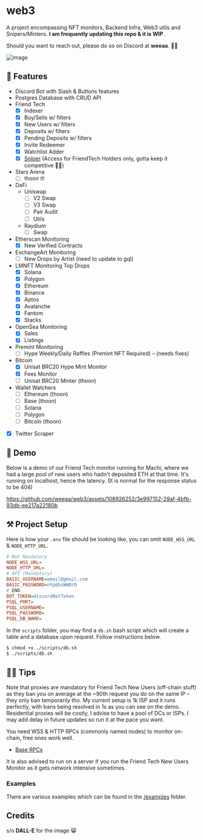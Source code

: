 # web3

A project encompassing NFT monitors, Backend Infra, Web3 utils and Snipers/Minters. **I am frequently updating this repo & it is WIP**.

Should you want to reach out, please do so on Discord at **weeaa**. 🤙🏻

![image](https://github.com/weeaa/web3/assets/108926252/e03cf484-d00c-48df-9665-e75b6a4c94b9)

## 🐰 Features

- Discord Bot with Slash & Buttons features
- Postgres Database with CRUD API
- Friend Tech
    - [x] Indexer
    - [x] Buy/Sells w/ filters
    - [x] New Users w/ filters
    - [x] Deposits w/ filters
    - [x] Pending Deposits w/ filters
    - [x] Invite Redeemer
    - [x] Watchlist Adder
    - [x] [Sniper](https://www.friend.tech/rooms/0xe5d60f8324d472e10c4bf274dbb7371aa93034a0) (Access for FriendTech Holders only, gotta keep it competitive 🫶🏻)
- Stars Arena
    - [ ] thoon 🤓
- DeFi
    - Uniswap
        - [ ] V2 Swap
        - [ ] V3 Swap
        - [ ] Pair Audit
        - [ ] Utils
     - Raydium
         - [ ] Swap 
- Etherscan Monitoring
  - [x] New Verified Contracts
- ExchangeArt Monitoring
  - [ ] New Drops by Artist (need to update to gql)
- LMNFT Monitoring Top Drops
  - [x] Solana
  - [x] Polygon
  - [x] Ethereum
  - [x] Binance
  - [x] Aptos
  - [x] Avalanche
  - [x] Fantom
  - [x] Stacks
- OpenSea Monitoring
  - [x] Sales
  - [x] Listings
- Premint Monitoring
  - [ ] Hype Weekly/Daily Raffles (Premint NFT Required) – (needs fixes)
- Bitcoin
  - [x] Unisat BRC20 Hype Mint Monitor
  - [x] Fees Monitor
  - [ ] Unisat BRC20 Minter (thoon)
- Wallet Watchers
    - [ ] Ethereum (thoon)
    - [ ] Base (thoon)
    - [ ] Solana
    - [ ] Polygon
    - [ ] Bitcoin (thoon)
- [x] Twitter Scraper

## 👀 Demo
Below is a demo of our Friend Tech monitor running for Machi, where we had a large pool of new users who hadn't deposited ETH at that time. It's running on localhost, hence the latency. (It is normal for the response status to be 404)

https://github.com/weeaa/web3/assets/108926252/3e997152-29af-4bfb-93db-ee217a22180b

## ⚒️ Project Setup

Here is how your `.env` file should be looking like, you can omit `NODE_WSS_URL` & `NODE_HTTP_URL`.

```ini
# Not Mandatory
NODE_WSS_URL=
NODE_HTTP_URL=
# API (Mandatory)
BASIC_USERNAME=email@gmail.com
BASIC_PASSWORD=nYp@SsWW0rD
# END
BOT_TOKEN=discordBotToken
PSQL_PORT=
PSQL_USERNAME=
PSQL_PASSWORD=
PSQL_DB_NAME=
```

In the `scripts` folder, you may find a `db.sh` bash script which will create a table and a database upon request. Follow instructions below.

```bash
$ chmod +x ./scripts/db.sh
$ ./scripts/db.sh
```

## 🫶🏻 Tips
Note that proxies are mandatory for Friend Tech New Users (off-chain stuff) as they ban you on average at the ~90th request you do on the same IP – they only ban temporarily tho. My current setup is 1k ISP and it runs perfectly, with bans being resolved in 1s as you can see on the demo. Residential proxies will be costly, I advise to have a pool of DCs or ISPs. I may add delay in future updates so run it at the pace you want.

You need WSS & HTTP RPCs (commonly named nodes) to monitor on-chain, free ones work well.

- [Base RPCs](https://docs.base.org/tools/node-providers/)

It is also advised to run on a server if you run the Friend Tech New Users Monitor as it gets network intensive sometimes.

### Examples

There are various examples which can be found in the [/examples](https://github.com/weeaa/web3/tree/main/examples) folder.

## Credits

s/o **DALL-E** for the image 😸
